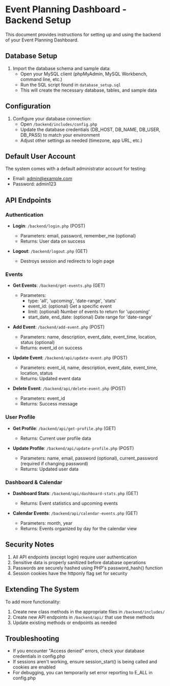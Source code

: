# Event Planning Dashboard - Backend Setup

This document provides instructions for setting up and using the backend of your Event Planning Dashboard.

## Database Setup

1. Import the database schema and sample data:
   - Open your MySQL client (phpMyAdmin, MySQL Workbench, command line, etc.)
   - Run the SQL script found in `database_setup.sql`
   - This will create the necessary database, tables, and sample data

## Configuration

1. Configure your database connection:
   - Open `/backend/includes/config.php`
   - Update the database credentials (DB_HOST, DB_NAME, DB_USER, DB_PASS) to match your environment
   - Adjust other settings as needed (timezone, app URL, etc.)

## Default User Account

The system comes with a default administrator account for testing:

- Email: admin@example.com
- Password: admin123

## API Endpoints

### Authentication
- **Login**: `/backend/login.php` (POST)
  - Parameters: email, password, remember_me (optional)
  - Returns: User data on success

- **Logout**: `/backend/logout.php` (GET)
  - Destroys session and redirects to login page

### Events
- **Get Events**: `/backend/get-events.php` (GET)
  - Parameters: 
    - type: 'all', 'upcoming', 'date-range', 'stats'
    - event_id: (optional) Get a specific event
    - limit: (optional) Number of events to return for 'upcoming'
    - start_date, end_date: (optional) Date range for 'date-range'
  
- **Add Event**: `/backend/add-event.php` (POST)
  - Parameters: name, description, event_date, event_time, location, status (optional)
  - Returns: event_id on success

- **Update Event**: `/backend/api/update-event.php` (POST)
  - Parameters: event_id, name, description, event_date, event_time, location, status
  - Returns: Updated event data

- **Delete Event**: `/backend/api/delete-event.php` (POST)
  - Parameters: event_id
  - Returns: Success message

### User Profile
- **Get Profile**: `/backend/api/get-profile.php` (GET)
  - Returns: Current user profile data

- **Update Profile**: `/backend/api/update-profile.php` (POST)
  - Parameters: name, email, password (optional), current_password (required if changing password)
  - Returns: Updated user data

### Dashboard & Calendar
- **Dashboard Stats**: `/backend/api/dashboard-stats.php` (GET)
  - Returns: Event statistics and upcoming events

- **Calendar Events**: `/backend/api/calendar-events.php` (GET)
  - Parameters: month, year
  - Returns: Events organized by day for the calendar view

## Security Notes

1. All API endpoints (except login) require user authentication
2. Sensitive data is properly sanitized before database operations
3. Passwords are securely hashed using PHP's password_hash() function
4. Session cookies have the httponly flag set for security

## Extending The System

To add more functionality:

1. Create new class methods in the appropriate files in `/backend/includes/`
2. Create new API endpoints in `/backend/api/` that use these methods
3. Update existing methods or endpoints as needed

## Troubleshooting

- If you encounter "Access denied" errors, check your database credentials in config.php
- If sessions aren't working, ensure session_start() is being called and cookies are enabled
- For debugging, you can temporarily set error reporting to E_ALL in config.php